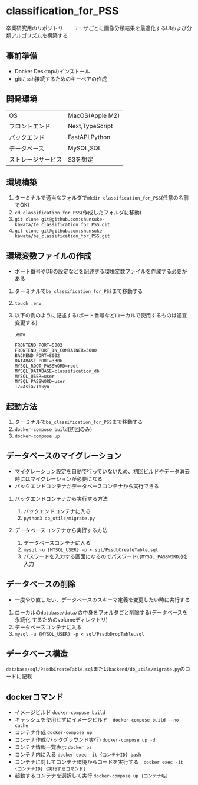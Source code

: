 # classification_for_PSS
卒業研究用のリポジトリ　　ユーザごとに画像分類結果を最適化するUIおよび分類アルゴリズムを構築する

## 事前準備
- Docker Desktopのインストール
- gitにssh接続するためのキーペアの作成

## 開発環境
|  |  |
| -- | -- |
| OS | MacOS(Apple M2) | 
| フロントエンド | Next,TypeScript | 
| バックエンド | FastAPI,Python |
| データベース | MySQL,SQL |
| ストレージサービス | S3を想定 |

## 環境構築
1. ターミナルで適当なフォルダで```mkdir classification_for_PSS```(任意の名前でOK)
1. ```cd classification_for_PSS```(作成したフォルダに移動)
1. ```git clone git@github.com:shunsuke-kawata/fe_classification_for_PSS.git```
1. ```git clone git@github.com:shunsuke-kawata/be_classification_for_PSS.git```

## 環境変数ファイルの作成
- ポート番号やDBの設定などを記述する環境変数ファイルを作成する必要がある

1. ターミナルで```be_classification_for_PSS```まで移動する
1. ```touch .env```
1. 以下の例のように記述する(ポート番号などローカルで使用するものは適宜変更する)

    .env

    ```
    FRONTEND_PORT=5002
    FRONTEND_PORT_IN_CONTAINER=3000
    BACKEND_PORT=8002
    DATABASE_PORT=3306
    MYSQL_ROOT_PASSWORD=root
    MYSQL_DATABASE=classification_db
    MYSQL_USER=user
    MYSQL_PASSWORD=user
    TZ=Asia/Tokyo
    ```

## 起動方法
1. ターミナルで```be_classification_for_PSS```まで移動する
1. ```docker-compose build```(初回のみ)
1. ```docker-compose up```

## データベースのマイグレーション
- マイグレーション設定を自動で行っていないため、初回ビルドやデータ消去時にはマイグレーションが必要になる
- バックエンドコンテナかデータベースコンテナから実行できる

1. バックエンドコンテナから実行する方法
    1. バックエンドコンテナに入る
    1. ```python3 db_utils/migrate.py```

1. データベースコンテナから実行する方法
    1. データベースコンテナに入る
    1. ```mysql -u {MYSQL_USER} -p < sql/PssdbCreateTable.sql```
    1. パスワードを入力する画面になるのでパスワード(```{MYSQL_PASSWORD}```)を入力

## データベースの削除
- 一度やり直したい、データベースのスキーマ定義を変更したい時に実行する

1. ローカルの```database/data/```の中身をフォルダごと削除する(データベースを永続化
するためのvolumeディレクトリ)
1. データベースコンテナに入る
1. ```mysql -u {MYSQL_USER} -p < sql/PssdbDropTable.sql```

## データベース構造
```database/sql/PssdbCreateTable.sql```または```backend/db_utils/migrate.py```のコードに記載

## dockerコマンド
- イメージビルド ```docker-compose build```
- キャッシュを使用せずにイメージビルド　```docker-compose build --no-cache```
- コンテナ作成 ```docker-compose up```
- コンテナ作成(バックグラウンド実行) ```docker-compose up -d```
- コンテナ情報一覧表示 ```docker ps```
- コンテナ内に入る ```docker exec -it {コンテナID} bash```
- コンテナに対してコンテナ環境からコードを実行する　```docker exec -it {コンテナID} {実行するコマンド}```
- 起動するコンテナを選択して実行 ```docker-compose up {コンテナ名}```
